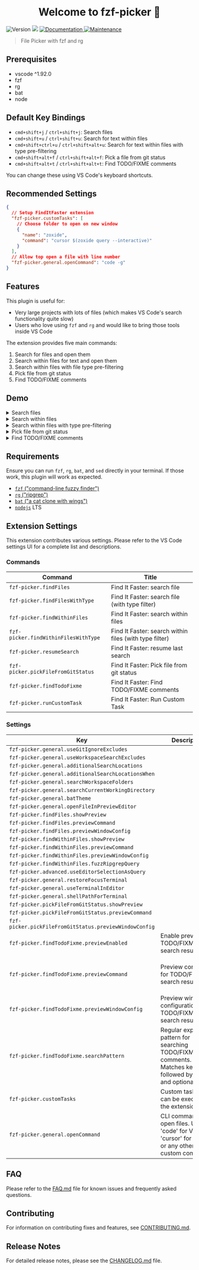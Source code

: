 <h1 align="center">Welcome to fzf-picker 👋</h1>
<p>
  <img alt="Version" src="https://img.shields.io/badge/version-0.5.2-blue.svg?cacheSeconds=2592000" />
  <img src="https://img.shields.io/badge/vscode-%5E1.92.0-blue.svg" />
  <a href="https://github.com/jellydn/vscode-fzf-picker#readme" target="_blank">
    <img alt="Documentation" src="https://img.shields.io/badge/documentation-yes-brightgreen.svg" />
  </a>
  <a href="https://github.com/jellydn/vscode-fzf-picker/graphs/commit-activity" target="_blank">
    <img alt="Maintenance" src="https://img.shields.io/badge/Maintained%3F-yes-green.svg" />
  </a>
</p>

> File Picker with fzf and rg

## Prerequisites

- vscode ^1.92.0
- fzf
- rg
- bat
- node

## Default Key Bindings

- `cmd+shift+j` / `ctrl+shift+j`: Search files
- `cmd+shift+u` / `ctrl+shift+u`: Search for text within files
- `cmd+shift+ctrl+u` / `ctrl+shift+alt+u`: Search for text within files with type pre-filtering
- `cmd+shift+alt+f` / `ctrl+shift+alt+f`: Pick a file from git status
- `cmd+shift+alt+t` / `ctrl+shift+alt+t`: Find TODO/FIXME comments

You can change these using VS Code's keyboard shortcuts.

## Recommended Settings

```json
{
  // Setup FindItFaster extension
  "fzf-picker.customTasks": [
    // Choose folder to open on new window
    {
      "name": "zoxide",
      "command": "cursor $(zoxide query --interactive)"
    }
  ],
  // Allow top open a file with line number
  "fzf-picker.general.openCommand": "code -g"
}
```

## Features

This plugin is useful for:

- Very large projects with lots of files (which makes VS Code's search functionality quite slow)
- Users who love using `fzf` and `rg` and would like to bring those tools inside VS Code

The extension provides five main commands:

1. Search for files and open them
2. Search within files for text and open them
3. Search within files with file type pre-filtering
4. Pick file from git status
5. Find TODO/FIXME comments

## Demo

<details>
<summary>Search files</summary>

![Search Files Demo](https://raw.githubusercontent.com/jellydn/vscode-finditfaster/main/media/find_files.gif)

</details>

<details>
<summary>Search within files</summary>

![Search Within Files Demo](https://raw.githubusercontent.com/jellydn/vscode-finditfaster/main/media/find_within_files.gif)

</details>

<details>
<summary>Search within files with type pre-filtering</summary>

![Search Within Files with Filter Demo](https://raw.githubusercontent.com/jellydn/vscode-finditfaster/main/media/find_within_files_with_filter.gif)

</details>

<details>
<summary>Pick file from git status</summary>

![Pick File from Git Status Demo](https://i.gyazo.com/22c49d0ffdade4ba52d2cbf79c64990c.gif)

</details>

<details>
<summary>Find TODO/FIXME comments</summary>

![Find TODO/FIXME Demo](https://i.gyazo.com/d73a096b2bb48d1c8baee692097a5427.gif)

</details>

## Requirements

Ensure you can run `fzf`, `rg`, `bat`, and `sed` directly in your terminal. If those work, this plugin will work as expected.

- [`fzf` ("command-line fuzzy finder")](https://github.com/junegunn/fzf)
- [`rg` ("ripgrep")](https://github.com/BurntSushi/ripgrep)
- [`bat` ("a cat clone with wings")](https://github.com/sharkdp/bat)
- [`nodejs`](https://nodejs.dev) LTS

## Extension Settings

This extension contributes various settings. Please refer to the VS Code settings UI for a complete list and descriptions.

### Commands

<!-- commands -->

| Command                              | Title                                                  |
| ------------------------------------ | ------------------------------------------------------ |
| `fzf-picker.findFiles`               | Find It Faster: search file                            |
| `fzf-picker.findFilesWithType`       | Find It Faster: search file (with type filter)         |
| `fzf-picker.findWithinFiles`         | Find It Faster: search within files                    |
| `fzf-picker.findWithinFilesWithType` | Find It Faster: search within files (with type filter) |
| `fzf-picker.resumeSearch`            | Find It Faster: resume last search                     |
| `fzf-picker.pickFileFromGitStatus`   | Find It Faster: Pick file from git status              |
| `fzf-picker.findTodoFixme`           | Find It Faster: Find TODO/FIXME comments               |
| `fzf-picker.runCustomTask`           | Find It Faster: Run Custom Task                        |

<!-- commands -->

### Settings

<!-- configs -->

| Key                                                    | Description                                                                                                                 | Type      | Default                                                                                  |
| ------------------------------------------------------ | --------------------------------------------------------------------------------------------------------------------------- | --------- | ---------------------------------------------------------------------------------------- |
| `fzf-picker.general.useGitIgnoreExcludes`              |                                                                                                                             | `boolean` | `true`                                                                                   |
| `fzf-picker.general.useWorkspaceSearchExcludes`        |                                                                                                                             | `boolean` | `true`                                                                                   |
| `fzf-picker.general.additionalSearchLocations`         |                                                                                                                             | `array`   | `[]`                                                                                     |
| `fzf-picker.general.additionalSearchLocationsWhen`     |                                                                                                                             | `string`  | `"always"`                                                                               |
| `fzf-picker.general.searchWorkspaceFolders`            |                                                                                                                             | `boolean` | `true`                                                                                   |
| `fzf-picker.general.searchCurrentWorkingDirectory`     |                                                                                                                             | `string`  | `"noWorkspaceOnly"`                                                                      |
| `fzf-picker.general.batTheme`                          |                                                                                                                             | `string`  | `"1337"`                                                                                 |
| `fzf-picker.general.openFileInPreviewEditor`           |                                                                                                                             | `boolean` | `false`                                                                                  |
| `fzf-picker.findFiles.showPreview`                     |                                                                                                                             | `boolean` | `true`                                                                                   |
| `fzf-picker.findFiles.previewCommand`                  |                                                                                                                             | `string`  | `""`                                                                                     |
| `fzf-picker.findFiles.previewWindowConfig`             |                                                                                                                             | `string`  | `""`                                                                                     |
| `fzf-picker.findWithinFiles.showPreview`               |                                                                                                                             | `boolean` | `true`                                                                                   |
| `fzf-picker.findWithinFiles.previewCommand`            |                                                                                                                             | `string`  | `""`                                                                                     |
| `fzf-picker.findWithinFiles.previewWindowConfig`       |                                                                                                                             | `string`  | `""`                                                                                     |
| `fzf-picker.findWithinFiles.fuzzRipgrepQuery`          |                                                                                                                             | `boolean` | `false`                                                                                  |
| `fzf-picker.advanced.useEditorSelectionAsQuery`        |                                                                                                                             | `boolean` | `true`                                                                                   |
| `fzf-picker.general.restoreFocusTerminal`              |                                                                                                                             | `boolean` | `false`                                                                                  |
| `fzf-picker.general.useTerminalInEditor`               |                                                                                                                             | `boolean` | `false`                                                                                  |
| `fzf-picker.general.shellPathForTerminal`              |                                                                                                                             | `string`  | `""`                                                                                     |
| `fzf-picker.pickFileFromGitStatus.showPreview`         |                                                                                                                             | `boolean` | `true`                                                                                   |
| `fzf-picker.pickFileFromGitStatus.previewCommand`      |                                                                                                                             | `string`  | `""`                                                                                     |
| `fzf-picker.pickFileFromGitStatus.previewWindowConfig` |                                                                                                                             | `string`  | `""`                                                                                     |
| `fzf-picker.findTodoFixme.previewEnabled`              | Enable preview for TODO/FIXME search results                                                                                | `boolean` | `true`                                                                                   |
| `fzf-picker.findTodoFixme.previewCommand`              | Preview command for TODO/FIXME search results                                                                               | `string`  | `"bat --decorations=always --color=always {1} --highlight-line {2} --style=header,grid"` |
| `fzf-picker.findTodoFixme.previewWindowConfig`         | Preview window configuration for TODO/FIXME search results                                                                  | `string`  | `"right:border-left:50%:+{2}+3/3:~3"`                                                    |
| `fzf-picker.findTodoFixme.searchPattern`               | Regular expression pattern for searching TODO/FIXME/HACK comments. Matches keywords followed by a colon and optional space. | `string`  | `"(TODO|FIXME|HACK|FIX):\\s"`                                                            |
| `fzf-picker.customTasks`                               | Custom tasks that can be executed by the extension                                                                          | `array`   | `[]`                                                                                     |
| `fzf-picker.general.openCommand`                       | CLI command to open files. Use 'code' for VS Code, 'cursor' for Cursor, or any other custom command.                        | `string`  | `"code -g"`                                                                              |

<!-- configs -->

## FAQ

Please refer to the [FAQ.md](FAQ.md) file for known issues and frequently asked questions.

## Contributing

For information on contributing fixes and features, see [CONTRIBUTING.md](CONTRIBUTING.md).

## Release Notes

For detailed release notes, please see the [CHANGELOG.md](CHANGELOG.md) file.
